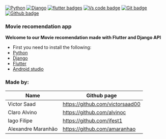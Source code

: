
[![Python](https://forthebadge.com/images/badges/made-with-python.svg)](https://www.python.org/downloads/)
[![Django](https://img.shields.io/badge/Python-Django-orange)](https://www.djangoproject.com/download/)
[![flutter badges](https://badgen.net/pub/flutter-platform/xml)](https://flutter.dev/)
[![Vs code badge](https://badgen.net/badge/icon/visualstudio?icon=visualstudio&label)](https://code.visualstudio.com/download)
[![Git badge](https://badgen.net/badge/icon/git?icon=git&label)](https://git-scm.com/downloads)
[![Github badge](https://badgen.net/badge/icon/github?icon=github&label)](https://github.com/)


  ### Movie recomendation app


 **Welcome to our Movie recomendation made with Flutter and Django API**
 
  - First you need to install the following:
  - [Python](https://www.python.org/downloads/)
  - [Django](https://www.djangoproject.com/download/)
  - [Flutter](https://flutter.dev/)
  - [Android studio](https://developer.android.com/studio?hl=pt-br)
  
  
  ### Made by: 
|Name|Github page|
| -------- | -------- |
|Victor Saad|https://github.com/victorsaad00|
|Claro Alvino|https://github.com/alvinoc|
|Iago Filipe|https://github.com/ifest1|
|Alexandre Maranhão |https://github.com/amaranhao|


